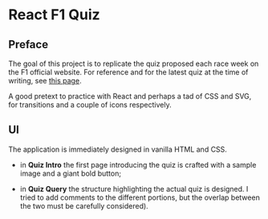 # React F1 Quiz

## Preface

The goal of this project is to replicate the quiz proposed each race week on the F1 official website. For reference and for the latest quiz at the time of writing, see [this page](https://www.formula1.com/en/latest/article.quiz-put-your-chinese-grand-prix-knowledge-to-the-test-2019.dUcW90JWJSAw9xhf75LSJ.html).

A good pretext to practice with React and perhaps a tad of CSS and SVG, for transitions and a couple of icons respectively.

## UI

The application is immediately designed in vanilla HTML and CSS.

- in **Quiz Intro** the first page introducing the quiz is crafted with a sample image and a giant bold button;

- in **Quiz Query** the structure highlighting the actual quiz is designed. I tried to add comments to the different portions, but the overlap between the two must be carefully considered).
